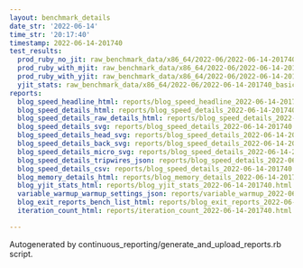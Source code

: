 ```yaml
---
layout: benchmark_details
date_str: '2022-06-14'
time_str: '20:17:40'
timestamp: 2022-06-14-201740
test_results:
  prod_ruby_no_jit: raw_benchmark_data/x86_64/2022-06/2022-06-14-201740_basic_benchmark_prod_ruby_no_jit.json
  prod_ruby_with_mjit: raw_benchmark_data/x86_64/2022-06/2022-06-14-201740_basic_benchmark_prod_ruby_with_mjit.json
  prod_ruby_with_yjit: raw_benchmark_data/x86_64/2022-06/2022-06-14-201740_basic_benchmark_prod_ruby_with_yjit.json
  yjit_stats: raw_benchmark_data/x86_64/2022-06/2022-06-14-201740_basic_benchmark_yjit_stats.json
reports:
  blog_speed_headline_html: reports/blog_speed_headline_2022-06-14-201740.html
  blog_speed_details_html: reports/blog_speed_details_2022-06-14-201740.html
  blog_speed_details_raw_details_html: reports/blog_speed_details_2022-06-14-201740.raw_details.html
  blog_speed_details_svg: reports/blog_speed_details_2022-06-14-201740.svg
  blog_speed_details_head_svg: reports/blog_speed_details_2022-06-14-201740.head.svg
  blog_speed_details_back_svg: reports/blog_speed_details_2022-06-14-201740.back.svg
  blog_speed_details_micro_svg: reports/blog_speed_details_2022-06-14-201740.micro.svg
  blog_speed_details_tripwires_json: reports/blog_speed_details_2022-06-14-201740.tripwires.json
  blog_speed_details_csv: reports/blog_speed_details_2022-06-14-201740.csv
  blog_memory_details_html: reports/blog_memory_details_2022-06-14-201740.html
  blog_yjit_stats_html: reports/blog_yjit_stats_2022-06-14-201740.html
  variable_warmup_warmup_settings_json: reports/variable_warmup_2022-06-14-201740.warmup_settings.json
  blog_exit_reports_bench_list_html: reports/blog_exit_reports_2022-06-14-201740.bench_list.html
  iteration_count_html: reports/iteration_count_2022-06-14-201740.html

---
```

Autogenerated by continuous_reporting/generate_and_upload_reports.rb script.
